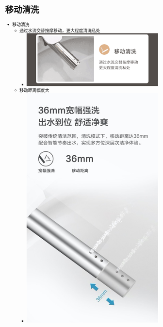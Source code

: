 # 移动清洗

* 移动清洗
  * 通过水流交替按摩移动，更大程度清洗私处
    * ![clean_move_wash](../../../assets/img/clean_move_wash.gif)
  * 移动距离幅度大
    * ![wide_range_move_clean](../../../assets/img/wide_range_move_clean.jpg)
